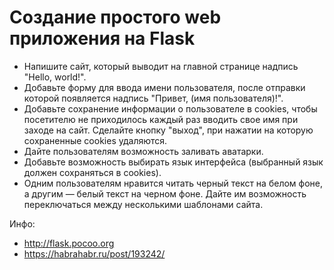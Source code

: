 
# Создание простого web приложения на Flask

* Напишите сайт, который выводит на главной странице надпись "Hello, world!".
* Добавьте форму для ввода имени пользователя, после отправки которой появляется надпись "Привет, (имя пользователя)!".
* Добавьте сохранение информации о пользователе в cookies, чтобы посетителю не приходилось каждый раз вводить свое имя при заходе на сайт. Сделайте кнопку "выход", при нажатии на которую сохраненные cookies удаляются.
* Дайте пользователям возможность заливать аватарки.
* Добавьте возможность выбирать язык интерфейса (выбранный язык должен сохраняться в cookies).
* Одним пользователям нравится читать черный текст на белом фоне, а другим — белый текст на черном фоне. Дайте им возможность переключаться между несколькими шаблонами сайта.

Инфо:
* http://flask.pocoo.org
* https://habrahabr.ru/post/193242/
